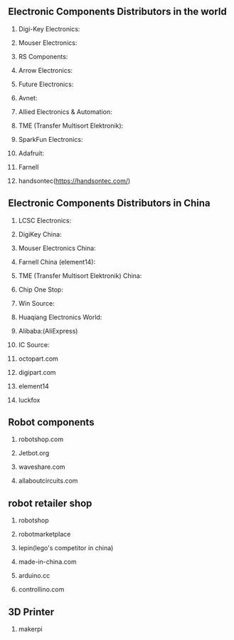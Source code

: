 ## Electronic Components Distributors in the world

1. Digi-Key Electronics:

2. Mouser Electronics:

3. RS Components:

4. Arrow Electronics:

5. Future Electronics:

6. Avnet:

7. Allied Electronics & Automation:

8. TME (Transfer Multisort Elektronik):

9. SparkFun Electronics:

10. Adafruit:

11. Farnell

12. handsontec(https://handsontec.com/)

## Electronic Components Distributors in China

1. LCSC Electronics:

2. DigiKey China:

3. Mouser Electronics China:

4. Farnell China (element14):

5. TME (Transfer Multisort Elektronik) China:

6. Chip One Stop:

7. Win Source:

8. Huaqiang Electronics World:

9. Alibaba:(AliExpress)

10. IC Source:

11. octopart.com

12. digipart.com

13. element14

14. luckfox

## Robot components

1. robotshop.com

2. Jetbot.org

3. waveshare.com

4. allaboutcircuits.com

## robot retailer shop

1. robotshop

2. robotmarketplace

3. lepin(lego's competitor in china)

4. made-in-china.com

5. arduino.cc

6. controllino.com

## 3D Printer

1. makerpi
